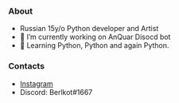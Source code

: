 ### About

- Russian 15y/o Python developer and Artist
- 🔭 I’m currently working on AnQuar Disocd bot
- 🌱 Learning Python, Python and again Python.

### Contacts
- [Instagram](https://www.instagram.com/berlkot/)
- Discord: Berlkot#1667
